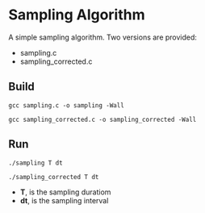 # Sampling Algorithm
A simple sampling algorithm. Two versions are provided:
* sampling.c
* sampling_corrected.c
 
## Build
```
gcc sampling.c -o sampling -Wall

gcc sampling_corrected.c -o sampling_corrected -Wall
```

## Run
```
./sampling T dt

./sampling_corrected T dt
```
* __T__, is the sampling duratiom
* __dt__, is the sampling interval
